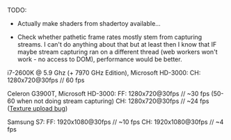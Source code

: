TODO:

- Actually make shaders from shadertoy available...

- Check whether pathetic frame rates mostly stem from capturing streams. I can't do anything about that but at least then I know that IF maybe 
stream capturing ran on a different thread (web workers won't work - no access to DOM), performance would be better.

i7-2600K @ 5.9 Ghz (+ 7970 GHz Edition), Microsoft HD-3000:
CH: 1280x720@30fps // 60 fps

Celeron G3900T, Microsoft HD-3000:
FF: 1280x720@30fps // ~30 fps (50-60 when not doing stream capturing)
CH: 1280x720@30fps // ~24 fps ([Texture upload bug](https://bugs.chromium.org/p/chromium/issues/detail?id=92388))

Samsung S7:
FF: 1920x1080@30fps // ~10 fps
CH: 1920x1080@30fps // ~4 fps
